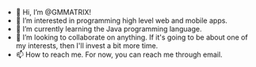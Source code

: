 - 👋 Hi, I’m @GMMATRIX!
- 👀 I’m interested in programming high level web and mobile apps.
- 🌱 I’m currently learning the Java programming language.
- 💞️ I’m looking to collaborate on anything. If it's going to be about one of my interests, then I'll invest a bit more time.
- 📫 How to reach me. For now, you can reach me through email. 

<!---
GMMATRIX/GMMATRIX is a ✨ special ✨ repository because its `README.md` (this file) appears on your GitHub profile.
You can click the Preview link to take a look at your changes.
--->
